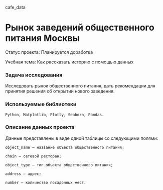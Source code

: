 cafe_data
# Рынок заведений общественного питания Москвы
Статус проекта: Планируется доработка

Учебная тема: Как рассказать историю с помощью данных

### Задача исследования
Исследовать рынок общественного питания, дать рекомендации для принятия решения об открытии нового заведения. 

### Используемые библиотеки

	Python, Matplotlib, Plotly, Seaborn, Pandas.
### Описание данных проекта

Данные представлены в виде одной таблицы со следующими полями:

	object_name — название объекта общественного питания;

	chain — сетевой ресторан;

	object_type — тип объекта общественного питания;
	
	address — адрес;
	
	number — количество посадочных мест.